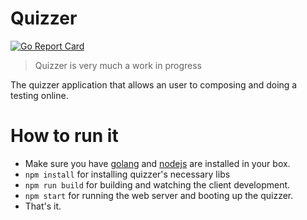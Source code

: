# Quizzer
[![Go Report Card](http://goreportcard.com/badge/thangchung/quizzer)](http://goreportcard.com/report/thangchung/quizzer)

> Quizzer is very much a work in progress

The quizzer application that allows an user to composing and doing a testing online.

# How to run it

* Make sure you have [golang](https://golang.org) and [nodejs](https://nodejs.org) are installed in your box.
* `npm install` for installing quizzer's necessary libs
* `npm run build` for building and watching the client development.
* `npm start` for running the web server and booting up the quizzer.
* That's it.
